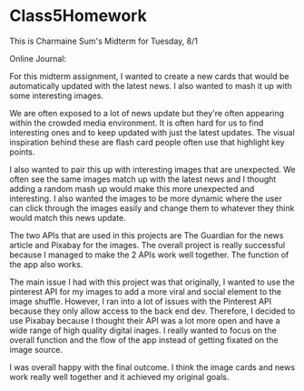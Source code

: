 # Class5Homework
This is Charmaine Sum's Midterm for Tuesday, 8/1

Online Journal:

For this midterm assignment, I wanted to create a new cards that would be automatically updated with the latest news. I also wanted to mash it up with some interesting images. 

We are often exposed to a lot of news update but they're often appearing within the crowded media environment. It is often hard for us to find interesting ones and to keep updated with just the latest updates. The visual inspiration behind these are flash card people often use that highlight key points. 

I also wanted to pair this up with interesting images that are unexpected. We often see the same images match up with the latest news and I thought adding a random mash up would make this more unexpected and interesting. I also wanted the images to be more dynamic where the user can click through the images easily and change them to whatever they think would match this news update. 

The two APIs that are used in this projects are The Guardian for the news article and Pixabay for the images. The overall project is really successful because I managed to make the 2 APIs work well together. The function of the app also works. 

The main issue I had with this project was that originally, I wanted to use the pinterest API for my images to add a more viral and social element to the image shuffle. However, I ran into a lot of issues with the Pinterest API because they only allow access to the back end dev. Therefore, I decided to use Pixabay because I thought their API was a lot more open and have a wide range of high quality digital inages. I really wanted to focus on the overall function and the flow of the app instead of getting fixated on the image source. 

I was overall happy with the final outcome. I think the image cards and news work really well together and it achieved my original goals. 


